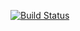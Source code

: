 [![Build Status](https://travis-ci.org/s1ck3nd/geometry_new.svg?branch=master)](https://travis-ci.org/s1ck3nd/geometry_new)
